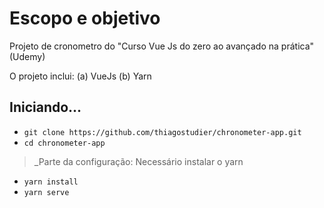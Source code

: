 # Escopo e objetivo

Projeto de cronometro do "Curso Vue Js do zero ao avançado na prática" (Udemy)

O projeto inclui:
(a) VueJs
(b) Yarn

## Iniciando...

- `git clone https://github.com/thiagostudier/chronometer-app.git`
- `cd chronometer-app`

> _Parte da configuração: Necessário instalar o yarn

- `yarn install`
- `yarn serve`
